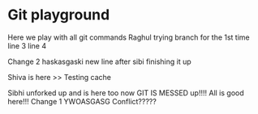 # Git playground

Here we play with all git commands
Raghul trying branch for the 1st time
line 3
line 4

Change 2 haskasgaski
new line after sibi finishing it up

Shiva is here >> Testing cache

Sibhi unforked up and is here too now
GIT IS MESSED up!!!! All is good here!!!
Change 1 YWOASGASG
Conflict?????
